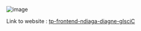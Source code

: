<!-- TODO: Add screenshot all the page and store it in /public -->
![image](https://github.com/user-attachments/assets/f365c6ee-f3e4-43fe-96ea-94a1ffd88077)

Link to website : [tp-frontend-ndiaga-diagne-glsciC](https://nicknamely.github.io/tp-frontend-ndiaga-diagne-glsciC/)
